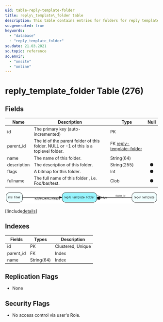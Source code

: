 ```yaml
---
uid: table-reply-template-folder
title: reply\_template\_folder table
description: This table contains entries for folders for reply templates.
so.generated: true
keywords:
  - "database"
  - "reply_template_folder"
so.date: 21.03.2021
so.topic: reference
so.envir:
  - "onsite"
  - "online"
---
```


# reply\_template\_folder Table (276)

## Fields

| Name | Description | Type | Null |
|------|-------------|------|:----:|
|id|The primary key (auto-incremented)|PK| |
|parent\_id|The id of the parent folder of this folder. NULL or -1 of this is a toplevel folder.|FK [reply-template-folder](reply-template-folder.md)| |
|name|The name of this folder.|String(64)| |
|description|The description of this folder.|String(255)|&#x25CF;|
|flags|A bitmap for this folder.|Int|&#x25CF;|
|fullname|The full name of this folder , i.e. Foo/bar/test.|Clob|&#x25CF;|


![reply_template_folder table relationship diagram](./media/reply_template_folder.png)

[!include[details](./includes/reply-template-folder.md)]

## Indexes

| Fields | Types | Description |
|--------|-------|-------------|
|id |PK |Clustered, Unique |
|parent\_id |FK |Index |
|name |String(64) |Index |

## Replication Flags

* None

## Security Flags

* No access control via user's Role.

